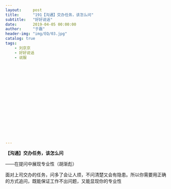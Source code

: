 ```yaml
---
layout:     post
title:      "191【沟通】交办任务，该怎么问"
subtitle:   "好好说话"
date:       2019-04-05 00:00:00
author:     "于磊"
header-img: "img/EQ/03.jpg"
catalog: true
tags:
    - 刘京京
    - 好好说话
    - 说服


















---
```


**【沟通】交办任务，该怎么问**

——在提问中展现专业性（胡渐彪）

 

面对上司交办的任务，问多了会让人烦，不问清楚又会有隐患。所以你需要用正确的方式追问，既能保证工作不出问题，又能显现你的专业性